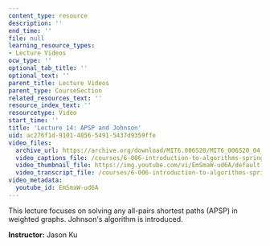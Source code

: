 ```yaml
---
content_type: resource
description: ''
end_time: ''
file: null
learning_resource_types:
- Lecture Videos
ocw_type: ''
optional_tab_title: ''
optional_text: ''
parent_title: Lecture Videos
parent_type: CourseSection
related_resources_text: ''
resource_index_text: ''
resourcetype: Video
start_time: ''
title: 'Lecture 14: APSP and Johnson'
uid: ac276f1d-9101-4856-5491-5437d9359ffe
video_files:
  archive_url: https://archive.org/download/MIT6.006S20/MIT6_006S20_04_09_Lecture_14_300k.mp4
  video_captions_file: /courses/6-006-introduction-to-algorithms-spring-2020/d041db8571cf55b19a1d88e5cf318daa_EmSmaW-ud6A.vtt
  video_thumbnail_file: https://img.youtube.com/vi/EmSmaW-ud6A/default.jpg
  video_transcript_file: /courses/6-006-introduction-to-algorithms-spring-2020/bf0cb452d5fdad60951d6e6e477474f1_EmSmaW-ud6A.pdf
video_metadata:
  youtube_id: EmSmaW-ud6A
---
```


This lecture focuses on solving any all-pairs shortest paths (APSP) in weighted graphs. Johnson's algorithm is introduced.

**Instructor:** Jason Ku



